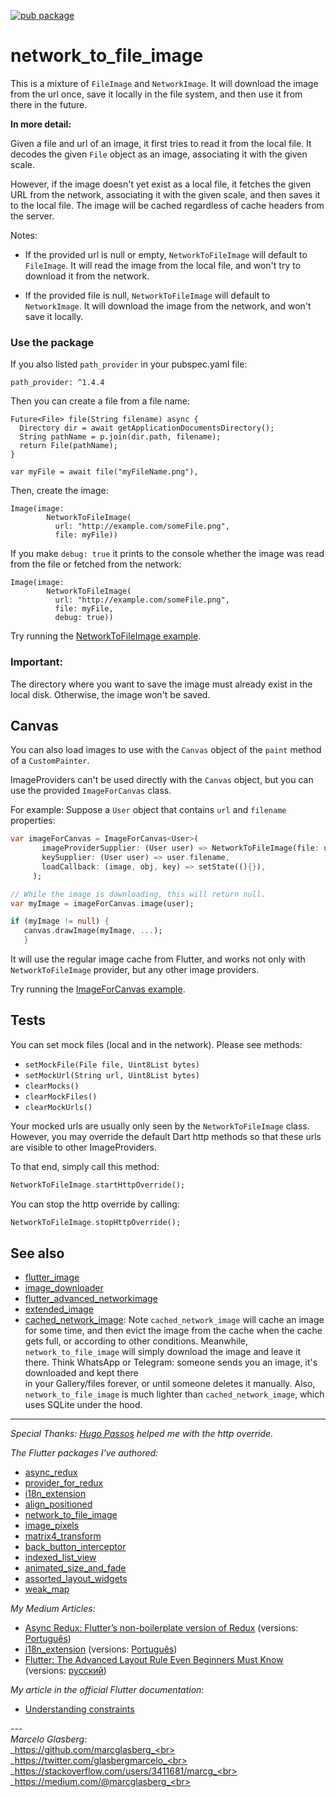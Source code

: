 [![pub package](https://img.shields.io/pub/v/network_to_file_image.svg)](https://pub.dartlang.org/packages/network_to_file_image)

# network_to_file_image

This is a mixture of `FileImage` and `NetworkImage`.
It will download the image from the url once, save it locally in the file system,
and then use it from there in the future.

**In more detail:**
 
Given a file and url of an image, it first tries to read it from the local file.
It decodes the given `File` object as an image, associating it with the given scale.

However, if the image doesn't yet exist as a local file, it fetches the given URL
from the network, associating it with the given scale, and then saves it to the local file.
The image will be cached regardless of cache headers from the server.

Notes:

 - If the provided url is null or empty, `NetworkToFileImage` will default
 to `FileImage`. It will read the image from the local file, and won't try to
 download it from the network.

 - If the provided file is null, `NetworkToFileImage` will default
 to `NetworkImage`. It will download the image from the network, and won't
 save it locally.

### Use the package

If you also listed `path_provider` in your pubspec.yaml file:

    path_provider: ^1.4.4

Then you can create a file from a file name:

    Future<File> file(String filename) async {
      Directory dir = await getApplicationDocumentsDirectory();
      String pathName = p.join(dir.path, filename);
      return File(pathName);
    }
    
    var myFile = await file("myFileName.png"),

Then, create the image:

    Image(image: 
            NetworkToFileImage(
              url: "http://example.com/someFile.png", 
              file: myFile))

If you make `debug: true` it prints to the console whether the image was read from 
the file or fetched from the network:

    Image(image: 
            NetworkToFileImage(
              url: "http://example.com/someFile.png", 
              file: myFile, 
              debug: true))    

Try running the <a href="https://github.com/marcglasberg/network_to_file_image/blob/master/example/lib/main.dart">NetworkToFileImage example</a>.
   
### Important:

The directory where you want to save the image must already exist in the local disk. 
Otherwise, the image won't be saved.

## Canvas

You can also load images to use with the `Canvas` object of the `paint` method of a `CustomPainter`. 

ImageProviders can't be used directly with the `Canvas` object, 
but you can use the provided `ImageForCanvas` class.
 
For example: Suppose a `User` object that contains `url` and `filename` properties:

 ```dart
 var imageForCanvas = ImageForCanvas<User>(
        imageProviderSupplier: (User user) => NetworkToFileImage(file: user.file, url: user.url),
        keySupplier: (User user) => user.filename,
        loadCallback: (image, obj, key) => setState((){}),
      );

 // While the image is downloading, this will return null.
 var myImage = imageForCanvas.image(user);

 if (myImage != null) {
    canvas.drawImage(myImage, ...);
    }
 ```

It will use the regular image cache from Flutter, and works not only with `NetworkToFileImage` provider, 
but any other image providers.

Try running the <a href="https://github.com/marcglasberg/network_to_file_image/blob/master/example/lib/main_image_for_canvas.dart">ImageForCanvas example</a>.


## Tests

You can set mock files (local and in the network). Please see methods:

* `setMockFile(File file, Uint8List bytes)`
* `setMockUrl(String url, Uint8List bytes)`
* `clearMocks()`
* `clearMockFiles()`
* `clearMockUrls()`

Your mocked urls are usually only seen by the `NetworkToFileImage` class.
However, you may override the default Dart http methods 
so that these urls are visible to other ImageProviders. 

To that end, simply call this method:

```dart
NetworkToFileImage.startHttpOverride();
```                                                             

You can stop the http override by calling: 

```dart
NetworkToFileImage.stopHttpOverride();
```                                                            


## See also

  * <a href="https://pub.dev/packages/flutter_image">flutter_image</a>
  * <a href="https://pub.dev/packages/image_downloader">image_downloader</a>
  * <a href="https://pub.dev/packages/flutter_advanced_networkimage">flutter_advanced_networkimage</a>  
  * <a href="https://pub.dev/packages/extended_image">extended_image</a>
  * <a href="https://pub.dev/packages/cached_network_image">cached_network_image</a>: 
  Note `cached_network_image` will cache an image for some time, 
  and then evict the image from the cache when the cache gets full, or according to other conditions. 
  Meanwhile, `network_to_file_image` will simply download the image and leave it there. 
  Think WhatsApp or Telegram: someone sends you an image, it's downloaded and kept there  
  in your Gallery/files forever, or until someone deletes it manually. 
  Also, `network_to_file_image` is much lighter than `cached_network_image`, 
  which uses SQLite under the hood.  

***

*Special Thanks: <a href="https://github.com/hugocbpassos">Hugo Passos</a> helped me with the http override.*

*The Flutter packages I've authored:* 
* <a href="https://pub.dev/packages/async_redux">async_redux</a>
* <a href="https://pub.dev/packages/provider_for_redux">provider_for_redux</a>
* <a href="https://pub.dev/packages/i18n_extension">i18n_extension</a>
* <a href="https://pub.dev/packages/align_positioned">align_positioned</a>
* <a href="https://pub.dev/packages/network_to_file_image">network_to_file_image</a>
* <a href="https://pub.dev/packages/image_pixels">image_pixels</a>
* <a href="https://pub.dev/packages/matrix4_transform">matrix4_transform</a> 
* <a href="https://pub.dev/packages/back_button_interceptor">back_button_interceptor</a>
* <a href="https://pub.dev/packages/indexed_list_view">indexed_list_view</a> 
* <a href="https://pub.dev/packages/animated_size_and_fade">animated_size_and_fade</a>
* <a href="https://pub.dev/packages/assorted_layout_widgets">assorted_layout_widgets</a>
* <a href="https://pub.dev/packages/weak_map">weak_map</a>

*My Medium Articles:*
* <a href="https://medium.com/flutter-community/https-medium-com-marcglasberg-async-redux-33ac5e27d5f6">Async Redux: Flutter’s non-boilerplate version of Redux</a> (versions: <a href="https://medium.com/flutterando/async-redux-pt-brasil-e783ceb13c43">Português</a>)
* <a href="https://medium.com/flutter-community/i18n-extension-flutter-b966f4c65df9">i18n_extension</a> (versions: <a href="https://medium.com/flutterando/qual-a-forma-f%C3%A1cil-de-traduzir-seu-app-flutter-para-outros-idiomas-ab5178cf0336">Português</a>)
* <a href="https://medium.com/flutter-community/flutter-the-advanced-layout-rule-even-beginners-must-know-edc9516d1a2">Flutter: The Advanced Layout Rule Even Beginners Must Know</a> (versions: <a href="https://habr.com/ru/post/500210/">русский</a>)

*My article in the official Flutter documentation*:
* <a href="https://flutter.dev/docs/development/ui/layout/constraints">Understanding constraints</a>

---<br>_Marcelo Glasberg:_<br>
_https://github.com/marcglasberg_<br>
_https://twitter.com/glasbergmarcelo_<br>
_https://stackoverflow.com/users/3411681/marcg_<br>
_https://medium.com/@marcglasberg_<br>
